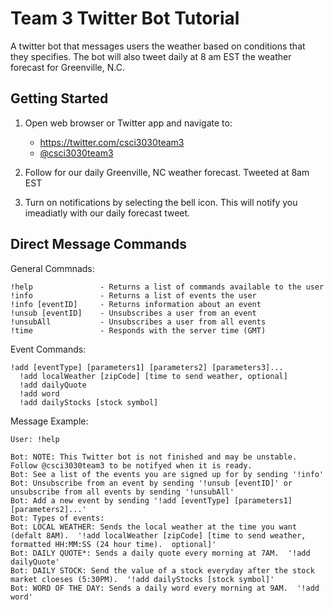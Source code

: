 # Team 3 Twitter Bot Tutorial
A twitter bot that messages users the weather based on conditions that they specifies. The bot will also tweet daily at 8 am EST the weather forecast for Greenville, N.C.

## Getting Started

1. Open web browser or Twitter app and navigate to: 

   - https://twitter.com/csci3030team3
   - [@csci3030team3](https://twitter.com/csci3030team3)

2. Follow for our daily Greenville, NC weather forecast. Tweeted at 8am EST

3. Turn on notifications by selecting the bell icon. This will notify you imeadiatly with our daily forecast tweet.


## Direct Message Commands

General Commnads:

```
!help               - Returns a list of commands available to the user
!info               - Returns a list of events the user
!info [eventID]     - Returns information about an event
!unsub [eventID]    - Unsubscribes a user from an event
!unsubAll           - Unsubscribes a user from all events
!time               - Responds with the server time (GMT)
```

Event Commands:

```
!add [eventType] [parameters1] [parameters2] [parameters3]...
  !add localWeather [zipCode] [time to send weather, optional]
  !add dailyQuote
  !add word
  !add dailyStocks [stock symbol]
```

Message Example:

```
User: !help

Bot: NOTE: This Twitter bot is not finished and may be unstable.  Follow @csci3030team3 to be notifyed when it is ready.
Bot: See a list of the events you are signed up for by sending '!info'
Bot: Unsubscribe from an event by sending '!unsub [eventID]' or unsubscribe from all events by sending '!unsubAll'
Bot: Add a new event by sending '!add [eventType] [parameters1] [parameters2]...'
Bot: Types of events:
Bot: LOCAL WEATHER: Sends the local weather at the time you want (defalt 8AM).  '!add localWeather [zipCode] [time to send weather, formatted HH:MM:SS (24 hour time).  optional]'
Bot: DAILY QUOTE*: Sends a daily quote every morning at 7AM.  '!add dailyQuote'
Bot: DAILY STOCK: Send the value of a stock everyday after the stock market cloeses (5:30PM).  '!add dailyStocks [stock symbol]'
Bot: WORD OF THE DAY: Sends a daily word every morning at 9AM.  '!add word'
```

